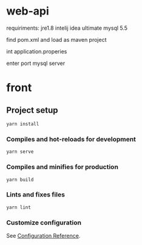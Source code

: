 # web-api
requiriments: 
	jre1.8
	intelij idea ultimate
	mysql 5.5

find pom.xml and load as maven project

int application.properies

enter port mysql server

# front

## Project setup
```
yarn install
```

### Compiles and hot-reloads for development
```
yarn serve
```

### Compiles and minifies for production
```
yarn build
```

### Lints and fixes files
```
yarn lint
```

### Customize configuration
See [Configuration Reference](https://cli.vuejs.org/config/).
